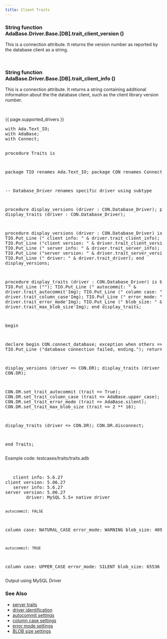 ```yaml
---
title: Client Traits
---
```


<div class="leftside">
<h3>String function<br/>
AdaBase.Driver.Base.[DB].trait_client_version ()</h3>
<p>This is a connection attribute.  It returns the version number as reported by
the database client as a string.</p>
<br/>
<h3>String function<br/>
AdaBase.Driver.Base.[DB].trait_client_info ()</h3>
<p>This is a connection attribute.  It returns a string containing additional
information about the the database client, such as the client library version
number.</p>
<br/>
<p>{{ page.supported_drivers }}</p>
<pre class="code">
with Ada.Text_IO;
with AdaBase;
with Connect;

procedure Traits is

   package TIO renames Ada.Text_IO;
   package CON renames Connect;

   --  Database_Driver renames specific driver using subtype

   procedure display_versions (driver : CON.Database_Driver);
   procedure display_traits   (driver : CON.Database_Driver);

   procedure display_versions (driver : CON.Database_Driver) is
   begin
      TIO.Put_Line ("   client info: " & driver.trait_client_info);
      TIO.Put_Line ("client version: " & driver.trait_client_version);
      TIO.Put_Line ("   server info: " & driver.trait_server_info);
      TIO.Put_Line ("server version: " & driver.trait_server_version);
      TIO.Put_Line ("        driver: " & driver.trait_driver);
   end display_versions;

   procedure display_traits (driver : CON.Database_Driver) is
   begin
      TIO.Put_Line ("");
      TIO.Put_Line ("    autocommit: " & driver.trait_autocommit'Img);
      TIO.Put_Line ("   column case: " & driver.trait_column_case'Img);
      TIO.Put_Line ("    error_mode: " & driver.trait_error_mode'Img);
      TIO.Put_Line ("     blob_size: " & driver.trait_max_blob_size'Img);
   end display_traits;

begin

   declare
   begin
      CON.connect_database;
   exception
      when others =>
         TIO.Put_Line ("database connection failed, ending.");
         return;
   end;

   display_versions (driver => CON.DR);
   display_traits   (driver => CON.DR);

   CON.DR.set_trait_autocommit    (trait => True);
   CON.DR.set_trait_column_case   (trait => AdaBase.upper_case);
   CON.DR.set_trait_error_mode    (trait => AdaBase.silent);
   CON.DR.set_trait_max_blob_size (trait => 2 ** 16);

   display_traits   (driver => CON.DR);
   CON.DR.disconnect;

end Traits;
</pre>
<p class="caption">Example code: testcases/traits/traits.adb</p>
<br/>
<pre class="output">
   client info: 5.6.27
client version: 5.06.27
   server info: 5.6.27
server version: 5.06.27
        driver: MySQL 5.5+ native driver

    autocommit: FALSE
   column case: NATURAL_CASE
    error_mode: WARNING
     blob_size:  4096

    autocommit: TRUE
   column case: UPPER_CASE
    error_mode: SILENT
     blob_size:  65536
</pre>
<p class="caption">Output using MySQL Driver</p>
        </div>
		<div class="sidenav">
			<h3>See Also</h3>
			<ul>
				<li><a href="trait_server.html">server traits</a></li>
				<li><a href="trait_driver.html">driver identification</a></li>
				<li><a href="autocommit.html">autocommit settings</a></li>
				<li><a href="column_case.html">column case settings</a></li>
				<li><a href="error_mode.html">error mode settings</a></li>
				<li><a href="max_blob_size.html">BLOB size settings</a></li>
			</ul>
		</div>
